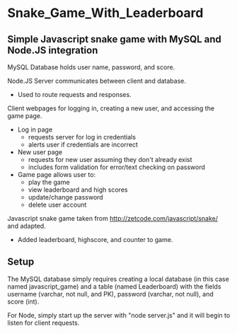 # Snake_Game_With_Leaderboard
## Simple Javascript snake game with MySQL and Node.JS integration

MySQL Database holds user name, password, and score.

Node.JS Server communicates between client and database.
* Used to route requests and responses.


Client webpages for logging in, creating a new user, and accessing the game page.
* Log in page
	* requests server for log in credentials
	* alerts user if credentials are incorrect
* New user page
	* requests for new user assuming they don't already exist
	* includes form validation for error/text checking on password
* Game page allows user to:
    * play the game
    * view leaderboard and high scores
    * update/change password
    * delete user account

Javascript snake game taken from http://zetcode.com/javascript/snake/ and adapted.
* Added leaderboard, highscore, and counter to game.

## Setup

The MySQL database simply requires creating a local database (in this case named javascript_game)
and a table (named Leaderboard) with the fields username (varchar, not null, and PK), password (varchar, not null), and score (int).

For Node, simply start up the server with "node server.js" and it will begin to listen for client requests.
